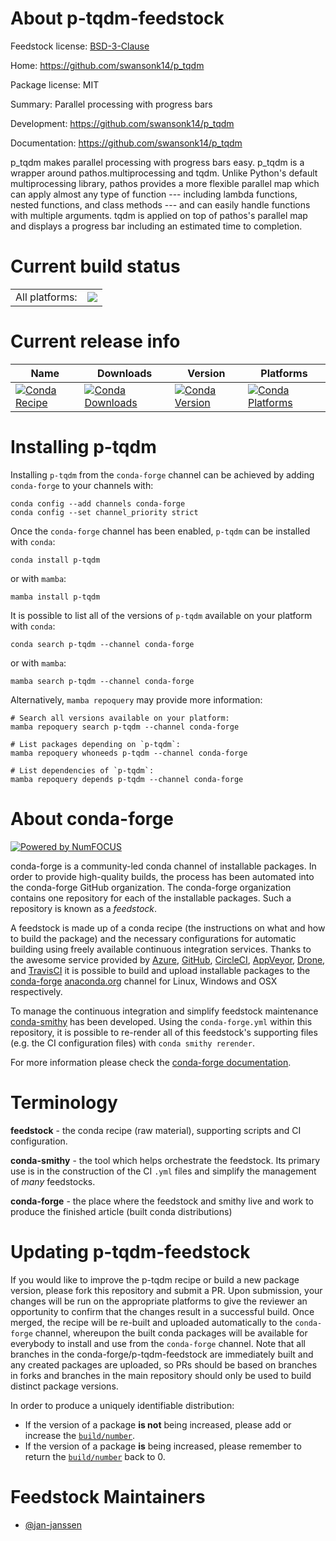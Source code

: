 About p-tqdm-feedstock
======================

Feedstock license: [BSD-3-Clause](https://github.com/conda-forge/p-tqdm-feedstock/blob/main/LICENSE.txt)

Home: https://github.com/swansonk14/p_tqdm

Package license: MIT

Summary: Parallel processing with progress bars

Development: https://github.com/swansonk14/p_tqdm

Documentation: https://github.com/swansonk14/p_tqdm

p_tqdm makes parallel processing with progress bars easy.
p_tqdm is a wrapper around pathos.multiprocessing and tqdm. Unlike
Python's default multiprocessing library, pathos provides a more
flexible parallel map which can apply almost any type of function
--- including lambda functions, nested functions, and class methods
--- and can easily handle functions with multiple arguments. tqdm is
applied on top of pathos's parallel map and displays a progress bar
including an estimated time to completion.


Current build status
====================


<table><tr><td>All platforms:</td>
    <td>
      <a href="https://dev.azure.com/conda-forge/feedstock-builds/_build/latest?definitionId=13107&branchName=main">
        <img src="https://dev.azure.com/conda-forge/feedstock-builds/_apis/build/status/p-tqdm-feedstock?branchName=main">
      </a>
    </td>
  </tr>
</table>

Current release info
====================

| Name | Downloads | Version | Platforms |
| --- | --- | --- | --- |
| [![Conda Recipe](https://img.shields.io/badge/recipe-p--tqdm-green.svg)](https://anaconda.org/conda-forge/p-tqdm) | [![Conda Downloads](https://img.shields.io/conda/dn/conda-forge/p-tqdm.svg)](https://anaconda.org/conda-forge/p-tqdm) | [![Conda Version](https://img.shields.io/conda/vn/conda-forge/p-tqdm.svg)](https://anaconda.org/conda-forge/p-tqdm) | [![Conda Platforms](https://img.shields.io/conda/pn/conda-forge/p-tqdm.svg)](https://anaconda.org/conda-forge/p-tqdm) |

Installing p-tqdm
=================

Installing `p-tqdm` from the `conda-forge` channel can be achieved by adding `conda-forge` to your channels with:

```
conda config --add channels conda-forge
conda config --set channel_priority strict
```

Once the `conda-forge` channel has been enabled, `p-tqdm` can be installed with `conda`:

```
conda install p-tqdm
```

or with `mamba`:

```
mamba install p-tqdm
```

It is possible to list all of the versions of `p-tqdm` available on your platform with `conda`:

```
conda search p-tqdm --channel conda-forge
```

or with `mamba`:

```
mamba search p-tqdm --channel conda-forge
```

Alternatively, `mamba repoquery` may provide more information:

```
# Search all versions available on your platform:
mamba repoquery search p-tqdm --channel conda-forge

# List packages depending on `p-tqdm`:
mamba repoquery whoneeds p-tqdm --channel conda-forge

# List dependencies of `p-tqdm`:
mamba repoquery depends p-tqdm --channel conda-forge
```


About conda-forge
=================

[![Powered by
NumFOCUS](https://img.shields.io/badge/powered%20by-NumFOCUS-orange.svg?style=flat&colorA=E1523D&colorB=007D8A)](https://numfocus.org)

conda-forge is a community-led conda channel of installable packages.
In order to provide high-quality builds, the process has been automated into the
conda-forge GitHub organization. The conda-forge organization contains one repository
for each of the installable packages. Such a repository is known as a *feedstock*.

A feedstock is made up of a conda recipe (the instructions on what and how to build
the package) and the necessary configurations for automatic building using freely
available continuous integration services. Thanks to the awesome service provided by
[Azure](https://azure.microsoft.com/en-us/services/devops/), [GitHub](https://github.com/),
[CircleCI](https://circleci.com/), [AppVeyor](https://www.appveyor.com/),
[Drone](https://cloud.drone.io/welcome), and [TravisCI](https://travis-ci.com/)
it is possible to build and upload installable packages to the
[conda-forge](https://anaconda.org/conda-forge) [anaconda.org](https://anaconda.org/)
channel for Linux, Windows and OSX respectively.

To manage the continuous integration and simplify feedstock maintenance
[conda-smithy](https://github.com/conda-forge/conda-smithy) has been developed.
Using the ``conda-forge.yml`` within this repository, it is possible to re-render all of
this feedstock's supporting files (e.g. the CI configuration files) with ``conda smithy rerender``.

For more information please check the [conda-forge documentation](https://conda-forge.org/docs/).

Terminology
===========

**feedstock** - the conda recipe (raw material), supporting scripts and CI configuration.

**conda-smithy** - the tool which helps orchestrate the feedstock.
                   Its primary use is in the construction of the CI ``.yml`` files
                   and simplify the management of *many* feedstocks.

**conda-forge** - the place where the feedstock and smithy live and work to
                  produce the finished article (built conda distributions)


Updating p-tqdm-feedstock
=========================

If you would like to improve the p-tqdm recipe or build a new
package version, please fork this repository and submit a PR. Upon submission,
your changes will be run on the appropriate platforms to give the reviewer an
opportunity to confirm that the changes result in a successful build. Once
merged, the recipe will be re-built and uploaded automatically to the
`conda-forge` channel, whereupon the built conda packages will be available for
everybody to install and use from the `conda-forge` channel.
Note that all branches in the conda-forge/p-tqdm-feedstock are
immediately built and any created packages are uploaded, so PRs should be based
on branches in forks and branches in the main repository should only be used to
build distinct package versions.

In order to produce a uniquely identifiable distribution:
 * If the version of a package **is not** being increased, please add or increase
   the [``build/number``](https://docs.conda.io/projects/conda-build/en/latest/resources/define-metadata.html#build-number-and-string).
 * If the version of a package **is** being increased, please remember to return
   the [``build/number``](https://docs.conda.io/projects/conda-build/en/latest/resources/define-metadata.html#build-number-and-string)
   back to 0.

Feedstock Maintainers
=====================

* [@jan-janssen](https://github.com/jan-janssen/)

